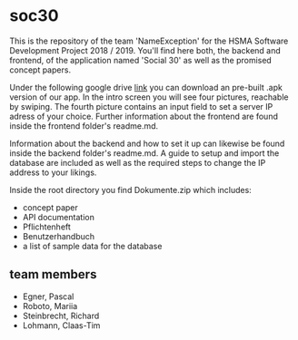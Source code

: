 # soc30

This is the repository of the team 'NameException' for the HSMA Software Development Project 2018 / 2019. You'll find here both, the backend and frontend, of the application named 'Social 30' as well as the promised concept papers. 

Under the following google drive [link](https://drive.google.com/open?id=1sVyg2GTar-DdJY3Khf3CEPb2gAmJaKIZ) you can download an pre-built .apk version of our app. In the intro screen you will see four pictures, reachable by swiping. The fourth picture contains an input field to set a server IP adress of your choice. Further information about the frontend are found inside the frontend folder's readme.md.

Information about the backend and how to set it up can likewise be found inside the backend folder's readme.md. A guide to setup and import the database are included as well as the required steps to change the IP address to your likings.

Inside the root directory you find Dokumente.zip which includes:
- concept paper
- API documentation
- Pflichtenheft
- Benutzerhandbuch
- a list of sample data for the database

## team members

- Egner, Pascal
- Roboto, Mariia
- Steinbrecht, Richard
- Lohmann, Claas-Tim
